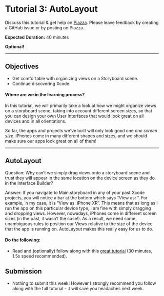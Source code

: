 # Tutorial 3: AutoLayout

Discuss this tutorial & get help on [Piazza](https://piazza.com/upenn/spring2022/srs_cis1952012022a).
Please leave feedback by creating a GitHub issue or by posting on Piazza.

**Expected Duration:** 40 minutes

**Optional!**

- - - -

## Objectives
* Get comfortable with organizing views on a Storyboard scene.
* Continue discovering Xcode.


#### Where are we in the learning process?  
In this tutorial, we will primarily take a look at how we might organize views on a storyboard scene, taking into account different screen sizes, so that you can design your own User Interfaces that would look great on all devices and in all orientations.

So far, the apps and projects we've built will only look good one *one screen size*. iPhones come in many different shapes and sizes, and we should make sure our apps look great on all of them!

---

## AutoLayout

Question: 
Why can’t we simply drag views onto a storyboard scene and trust they will appear in the same location on the device screen as they do in the Interface Builder?

Answer:
If you navigate to Main.storyboard in any of your past Xcode projects, you will notice a bar at the bottom which says “View as: <device type>”. For example, in my case, it is “View as: iPhone XR”. This means that as long as I run the app on this particular device type, I am fine with simply dragging and dropping views. However, nowadays, iPhones come in different screen sizes (in the past, it wasn’t the case!). As a result, we need some unambiguous rules to position our Views relative to the size of the device that the app is running on. AutoLayout makes this really easy for us to do.


#### Do the following:
* Read and (optionally) follow along with this [great tutorial](https://www.youtube.com/watch?v=emojd8GFB0o) (30 minutes, 1.5x speed recommended).

## Submission

* Nothing to submit this week! However I strongly recommend you follow along with the full tutorial - it will save you headaches next week.
